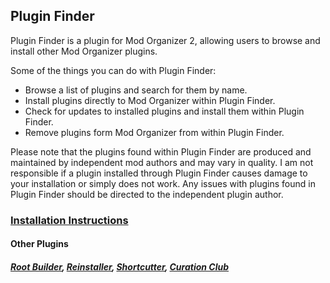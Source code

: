 ﻿## Plugin Finder
Plugin Finder is a plugin for Mod Organizer 2, allowing users to browse and install other Mod Organizer plugins.

Some of the things you can do with Plugin Finder:
- Browse a list of plugins and search for them by name.
- Install plugins directly to Mod Organizer within Plugin Finder.
- Check for updates to installed plugins and install them within Plugin Finder.
- Remove plugins form Mod Organizer from within Plugin Finder.

Please note that the plugins found within Plugin Finder are produced and maintained by independent mod authors and may vary in quality. I am not responsible if a plugin installed through Plugin Finder causes damage to your installation or simply does not work. Any issues with plugins found in Plugin Finder should be directed to the independent plugin author.

### [Installation Instructions](https://kezyma.github.io/?p=pluginfinder)

#### Other Plugins
##### [Root Builder](https://www.nexusmods.com/skyrimspecialedition/mods/31720), [Reinstaller](https://www.nexusmods.com/skyrimspecialedition/mods/59292), [Shortcutter](https://www.nexusmods.com/skyrimspecialedition/mods/59827), [Curation Club](https://www.nexusmods.com/skyrimspecialedition/mods/60552)